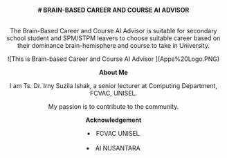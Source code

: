 <p align="center">
<b># BRAIN-BASED CAREER AND COURSE AI ADVISOR</b><br><br>
<p align="center">
The Brain-Based Career and Course AI Advisor is suitable for secondary school student and SPM/STPM leavers
to choose suitable career based on their dominance brain-hemisphere and course to take in University.
<p align="center">
  ![This is Brain-based Career and Course AI Advisor ](Apps%20Logo.PNG)

<br>
<p align="center">
<b>About Me</b><br>
<p align="center">
I am Ts. Dr. Irny Suzila Ishak, a senior lecturer at Computing Department, FCVAC, UNISEL.
<p align="center">
My passion is to contribute to the community.
<p align="center">
<b>Acknowledgement</b><br>
<li align="center">FCVAC UNISEL</li><br>
<li align="center">AI NUSANTARA</li>
</p>
